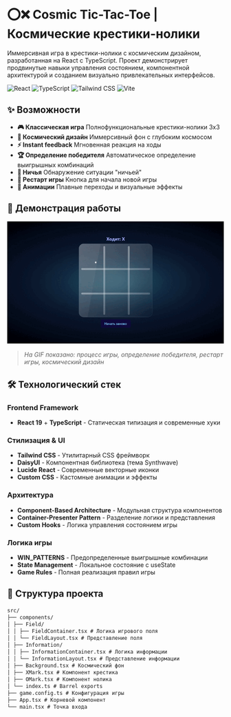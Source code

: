 # ⭕❌ Cosmic Tic-Tac-Toe | Космические крестики-нолики

Иммерсивная игра в крестики-нолики с космическим дизайном, разработанная на React с TypeScript. Проект демонстрирует продвинутые навыки управления состоянием, компонентной архитектурой и созданием визуально привлекательных интерфейсов.

![React](https://img.shields.io/badge/React-20232A?style=for-the-badge&logo=react&logoColor=61DAFB)
![TypeScript](https://img.shields.io/badge/TypeScript-007ACC?style=for-the-badge&logo=typescript&logoColor=white)
![Tailwind CSS](https://img.shields.io/badge/Tailwind_CSS-38B2AC?style=for-the-badge&logo=tailwind-css&logoColor=white)
![Vite](https://img.shields.io/badge/Vite-B73BFE?style=for-the-badge&logo=vite&logoColor=FFD62E)

## ✨ Возможности

- **🎮 Классическая игра** Полнофункциональные крестики-нолики 3x3
- **🌌 Космический дизайн** Иммерсивный фон с глубоким космосом
- **⚡ Instant feedback** Мгновенная реакция на ходы
- **🏆 Определение победителя** Автоматическое определение выигрышных комбинаций
- **🤝 Ничья** Обнаружение ситуации "ничьей"
- **🔄 Рестарт игры** Кнопка для начала новой игры
- **🎨 Анимации** Плавные переходы и визуальные эффекты

## 🎥 Демонстрация работы

<!-- ВСТАВЬТЕ ВАШУ GIF-АНИМАЦИЮ ЗДЕСЬ -->
![Демонстрация игры в крестики-нолики](./tic-tac-toe.gif)
<!-- ЗАМЕНИТЕ ВЫШЕСТОЯЩУЮ ССЫЛКУ НА ВАШУ REAL GIF -->

> *На GIF показано: процесс игры, определение победителя, рестарт игры, космический дизайн*

## 🛠️ Технологический стек

### Frontend Framework
- **React 19** + **TypeScript** - Статическая типизация и современные хуки

### Стилизация & UI
- **Tailwind CSS** - Утилитарный CSS фреймворк
- **DaisyUI** - Компонентная библиотека (тема Synthwave)
- **Lucide React** - Современные векторные иконки
- **Custom CSS** - Кастомные анимации и эффекты

### Архитектура
- **Component-Based Architecture** - Модульная структура компонентов
- **Container-Presenter Pattern** - Разделение логики и представления
- **Custom Hooks** - Логика управления состоянием игры

### Логика игры
- **WIN_PATTERNS** - Предопределенные выигрышные комбинации
- **State Management** - Локальное состояние с useState
- **Game Rules** - Полная реализация правил игры

## 📁 Структура проекта
```
src/
├── components/
│ ├── Field/
│ │ ├── FieldContainer.tsx # Логика игрового поля
│ │ └── FieldLayout.tsx # Представление поля
│ ├── Information/
│ │ ├── InformationContainer.tsx # Логика информации
│ │ └── InformationLayout.tsx # Представление информации
│ ├── Background.tsx # Космический фон
│ ├── XMark.tsx # Компонент крестика
│ ├── OMark.tsx # Компонент нолика
│ └── index.ts # Barrel exports
├── game.config.ts # Конфигурация игры
├── App.tsx # Корневой компонент
└── main.tsx # Точка входа
```
